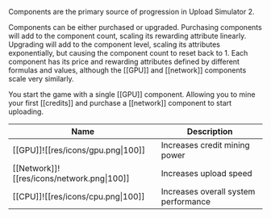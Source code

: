 Components are the primary source of progression in Upload Simulator 2.

Components can be either purchased or upgraded. Purchasing components will add to the component count, scaling its rewarding attribute linearly. Upgrading will add to the component level, scaling its attributes exponentially, but causing the component count to reset back to 1.
Each component has its price and rewarding attributes defined by different formulas and values, although the [[GPU]] and [[network]] components scale very similarly.

You start the game with a single [[GPU]] component. Allowing you to mine your first [[credits]] and purchase a [[network]] component to start uploading.

| Name                                       | Description                   |
| ------------------------------------------ | ----------------------------- |
| [[GPU]]![[res/icons/gpu.png\|100]]         | Increases credit mining power |
| [[Network]]![[res/icons/network.png\|100]] | Increases upload speed        |
| [[CPU]]![[res/icons/cpu.png\|100]]                                           | Increases overall system performance |